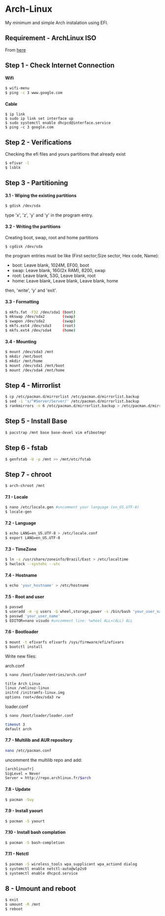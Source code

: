 # Arch-Linux
My minimum and simple Arch instalation using EFI.

## Requirement - ArchLinux ISO
From [here](https://www.archlinux.org/download/)

## Step 1 - Check Internet Connection
#### Wifi
```sh
$ wifi-menu
$ ping -c 3 www.google.com
```
#### Cable
```
$ ip link
$ sudo ip link set interface up
$ sudo systemctl enable dhcpcd@interface.service
$ ping -c 3 google.com
```
## Step 2 - Verifications
Checking the efi files and yours partitions that already exist
```sh
$ efivar -l
$ lsblk
```

## Step 3 - Partitioning
#### 3.1 - Wiping the existing partitions
```sh
$ gdisk /dev/sda
```
type 'x', 'z', 'y' and 'y' in the program entry.

#### 3.2 - Writing the partitions
Creating boot, swap, root and home partitions
```sh
$ cgdisk /dev/sda
```
the program entries must be like (First sector;Size sector, Hex code, Name):

- boot:	Leave blank, 1024M, EF00, boot
- swap:	Leave blank, 16G(2x RAM), 8200, swap
- root:	Leave blank, 53G, Leave blank, root
- home:	Leave blank, Leave blank, Leave blank, home

then, 'write', 'y' and 'exit'.

#### 3.3 - Formatting
```sh
$ mkfs.fat -F32 /dev/sda1 (boot)
$ mkswap /dev/sda2        (swap)
$ swapon /dev/sda2        (swap)
$ mkfs.ext4 /dev/sda3     (root)
$ mkfs.ext4 /dev/sda4     (home)
```

#### 3.4 - Mounting
```sh
$ mount /dev/sda3 /mnt
$ mkdir /mnt/boot
$ mkdir /mnt/home
$ mount /dev/sda1 /mnt/boot
$ mount /dev/sda4 /mnt/home
```

## Step 4 - Mirrorlist
```sh
$ cp /etc/pacman.d/mirrorlist /etc/pacman.d/mirrorlist.backup
$ sed -i 's/^#Server/Server/' /etc/pacman.d/mirrorlist.backup
$ rankmirrors -n 6 /etc/pacman.d/mirrorlist.backup > /etc/pacman.d/mirrorlist
```

## Step 5 - Install Base
```sh
$ pacstrap /mnt base base-devel vim efibootmgr
```

## Step 6 - fstab
```sh
$ genfstab -U -p /mnt >> /mnt/etc/fstab
```

## Step 7 - chroot
```sh
$ arch-chroot /mnt
```

#### 7.1 - Locale
```sh
$ nano /etc/locale.gen #uncomment your language (en_US.UTF-8)
$ locale-gen
```

#### 7.2 - Language
```sh
$ echo LANG=en_US.UTF-8 > /etc/locale.conf
$ export LANG=en_US.UTF-8
```

#### 7.3 - TimeZone
```sh
$ ln -s /usr/share/zoneinfo/Brazil/East > /etc/localtime
$ hwclock --systohc --utc
```

#### 7.4 - Hostname
```sh
$ echo 'your_hostname' > /etc/hostname
```

#### 7.5 - Root and user
```sh
$ passwd
$ useradd -m -g users -G wheel,storage,power -s /bin/bash 'your_user_name'
$ passwd 'your_user_name'
$ EDITOR=nano visudo #uncomment line: %wheel ALL=(ALL) ALL
```

#### 7.6 - Bootloader
```sh
$ mount -t efivarfs efivarfs /sys/firmware/efi/efivars
$ bootctl install
```

Write new files:

arch.conf
```sh
$ nano /boot/loader/entries/arch.conf
```

```sh
title Arch Linux
linux /vmlinuz-linux
initrd /initramfs-linux.img
options root=/dev/sda3 rw
```
loader.conf
```sh
$ nano /boot/loader/loader.conf
```

```sh
timeout 3
default arch
```

#### 7.7 - Multilib and AUR repository
```sh
nano /etc/pacman.conf
```

uncomment the multilib repo and add:
```sh
[archlinuxfr]
SigLevel = Never
Server = http://repo.archlinux.fr/$arch
```

#### 7.8 - Update
```sh
$ pacman -Suy
```

#### 7.9 - Install yaourt
```sh
$ pacman -S yaourt
```

#### 7.10 - Install bash complation
```sh
$ pacman -S bash-completion
```

#### 7.11 - Netctl
```sh
$ pacman -S wireless_tools wpa_supplicant wpa_actiond dialog
$ systemctl enable netctl-auto@wlp2s0
$ systemctl enable dhcpcd.service
```

## 8 - Umount and reboot
```sh
$ exit
$ umount -R /mnt
$ reboot
```
